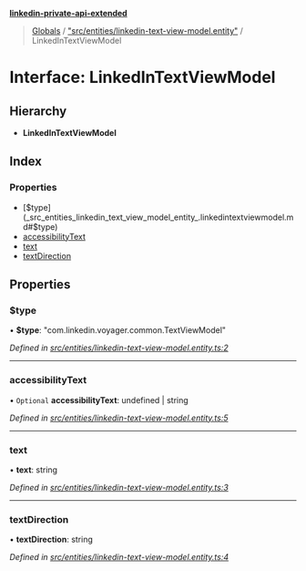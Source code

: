 **[linkedin-private-api-extended](../README.md)**

> [Globals](../globals.md) / ["src/entities/linkedin-text-view-model.entity"](../modules/_src_entities_linkedin_text_view_model_entity_.md) / LinkedInTextViewModel

# Interface: LinkedInTextViewModel

## Hierarchy

* **LinkedInTextViewModel**

## Index

### Properties

* [$type](_src_entities_linkedin_text_view_model_entity_.linkedintextviewmodel.md#$type)
* [accessibilityText](_src_entities_linkedin_text_view_model_entity_.linkedintextviewmodel.md#accessibilitytext)
* [text](_src_entities_linkedin_text_view_model_entity_.linkedintextviewmodel.md#text)
* [textDirection](_src_entities_linkedin_text_view_model_entity_.linkedintextviewmodel.md#textdirection)

## Properties

### $type

•  **$type**: \"com.linkedin.voyager.common.TextViewModel\"

*Defined in [src/entities/linkedin-text-view-model.entity.ts:2](https://github.com/khanhtranngoccva/linkedin-private-api/blob/b1cbdad/src/entities/linkedin-text-view-model.entity.ts#L2)*

___

### accessibilityText

• `Optional` **accessibilityText**: undefined \| string

*Defined in [src/entities/linkedin-text-view-model.entity.ts:5](https://github.com/khanhtranngoccva/linkedin-private-api/blob/b1cbdad/src/entities/linkedin-text-view-model.entity.ts#L5)*

___

### text

•  **text**: string

*Defined in [src/entities/linkedin-text-view-model.entity.ts:3](https://github.com/khanhtranngoccva/linkedin-private-api/blob/b1cbdad/src/entities/linkedin-text-view-model.entity.ts#L3)*

___

### textDirection

•  **textDirection**: string

*Defined in [src/entities/linkedin-text-view-model.entity.ts:4](https://github.com/khanhtranngoccva/linkedin-private-api/blob/b1cbdad/src/entities/linkedin-text-view-model.entity.ts#L4)*
